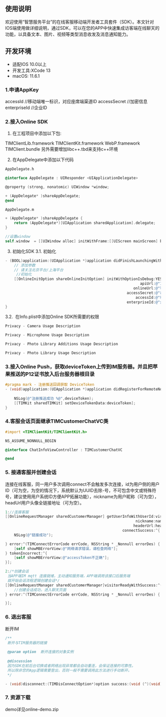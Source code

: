 ## 使用说明
欢迎使用“智慧服务平台”的在线客服移动端开发者工具套件（SDK）。本文针对IOS端使用做详细说明，通过SDK，可以在您的APP中快速集成访客端在线聊天的功能，以具备文本、图片、视频等类型消息收发及消息通知能力。
## 开发环境


- 适配IOS 10.0以上
- 开发工具:XCode 13
- macOS: 11.6.1



### 1.申请AppKey
accessId   //移动端唯一标识，对应座席端渠道ID
accessSecret  //加密信息
enterpriseId  //企业ID
### 2.接入Online SDK


1. 在工程项目中添加以下包:

TIMClientLib.framework
TIMClientKit.framework
WebP.framework
TIMClient.bundle
另外需要增加libc++.tbd来支持c++环境
​


2.  在AppDelegate中添加以下代码



```objectivec
AppDelegate.h

@interface AppDelegate : UIResponder <UIApplicationDelegate>

@property (strong, nonatomic) UIWindow *window;

+ (AppDelegate* )shareAppDelegate;
@end

AppDelegate.m

+ (AppDelegate* )shareAppDelegate {
    return (AppDelegate*)[UIApplication sharedApplication].delegate;
}

//设置window
self.window  = [[UIWindow alloc] initWithFrame:[[UIScreen mainScreen] bounds]];
```

3.  初始化SDK
3.1. 初始化
```objectivec
- (BOOL)application:(UIApplication *)application didFinishLaunchingWithOptions:(NSDictionary *)launchOptions {
    // 添加参数 
    // 请关注北京平台/上海平台
     //初始化
    [[OnlineInitOption shareOnlineInitOption] initWithOptionIsDebug:YES
                                                             apiUrl:@"IM服务器地址"
                                                          onlineUrl:@"客服地址"
                                                       accessSecret:@"在座席端管理平台创建渠道时生成" 
     													   accessId:@"移动端唯一标识，对应座席端渠道ID"
                                                       enterpriseId:@"企业id"];
}
```
3.2.  在Info.plist中添加Online SDK所需要的权限  
```objectivec
Privacy - Camera Usage Description

Privacy - Microphone Usage Description

Privacy - Photo Library Additions Usage Description

Privacy - Photo Library Usage Description
```


### 3.接入Online Push，获取deviceToken上传到IM服务器。并且把苹果推送的P12证书放入后台服务器根目录


```objectivec
#pragma mark - 注册推送回调获取 DeviceToken
- (void)application:(UIApplication *)application didRegisterForRemoteNotificationsWithDeviceToken:(NSData *)deviceToken {
    
    NSLog(@"注册推送成功 %@",deviceToken);
    [[TIMKit sharedTIMKit] setDeviceTokenData:deviceToken];
}
```


### 4.客服会话页面继承TIMCustomerChatVC类


```objectivec
#import <TIMClientKit/TIMClientKit.h>

NS_ASSUME_NONNULL_BEGIN

@interface ChatInfoViewController : TIMCustomerChatVC

@end


```


### 5. 接通客服并创建会话


连接在线客服，同一用户多次调用connect不会触发多次连接，id为用户侧的用户ID（可为空，为空的情况下，系统默认为UUID去除-号，不可包含中文或特殊符号，建议使用用户系统ID方便APP拓展功能），nickname为用户昵称（可为空），headUrl用户头像全链接地址（可为空）。


```objectivec
1://连接客服
[[OnlineRequestManager sharedCustomerManager] getUserInfoWithUserId:visitorId
                                                           nickname:name
                                                          headerUrl:headerUrl
                                                     connectSuccess:^{
    NSLog(@"链接成功");

} error:^(TIMConnectErrorCode errCode, NSString * _Nonnull errorDes) {
    [self showMBErrorView:@"网络请求错误，请检查网络"];
} tokenIncorrect:^{
    [self showMBErrorView:@"accessToken不正确"];
}];

2:/*创建会话
 当APP端IM mqtt 连接就绪，主动通知服务端，APP端调用该接口后服务端
 就开始会话流程逻辑创建会话*/
[[OnlineRequestManager sharedCustomerManager]visitorReadyWithSuccess:^(NSString * _Nonnull mainUniqueId) {
    //创建会话成功，进入聊天页面
} error:^(TIMConnectErrorCode errCode, NSString * _Nonnull errorDes) {

}];
```
### 6. 退出客服
断开IM


```objectivec
/**
 断开与TIM服务器的链接
 
 @param option  断开连接的对象实例
 
 @discussion
 因为SDK在前后台切换或者网络出现异常都会自动重连，会保证连接的可靠性。
 所以除非您的App逻辑需要登出，否则一般不需要调用此方法进行手动断开。
 */

- (void)disconnect:(TIMDisConnectOption*)option success:(void (^)(void))successBlock error:(void (^)(TIMConnectErrorCode errCode,NSString *errorDes))errorBlock;
```
### 7. 资源下载
demo详见online-demo.zip
